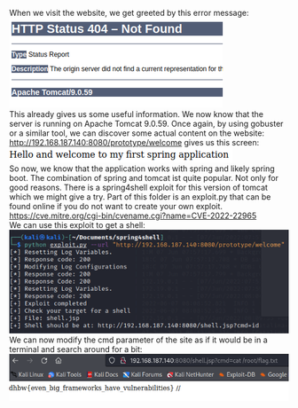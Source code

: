 When we visit the website, we get greeted by this error message:  
![spring](/images/spring.png?raw=true "spring")  
This already gives us some useful information. We  now know that the server is running on Apache Tomcat 9.0.59. Once again, by using gobuster or a similar tool, we can discover some actual content on the website:  
http://192.168.187.140:8080/prototype/welcome gives us this screen:  
![spring](/images/spring2.png?raw=true "spring")  
So now, we know that the application works with spring and likely spring boot. The combination of spring and tomcat ist quite popular. Not only for good reasons. There is a spring4shell exploit for this version of tomcat which we might give a try. Part of this folder is an exploit.py that can be found online if you do not want to create your own exploit.  
https://cve.mitre.org/cgi-bin/cvename.cgi?name=CVE-2022-22965  
We can use this exploit to get a shell:  
![spring](/images/spring3.png?raw=true "spring")  
We can now modify the cmd parameter of the site as if it would be in a terminal and search around for a bit:  
![spring](/images/spring4.png?raw=true "spring")  
